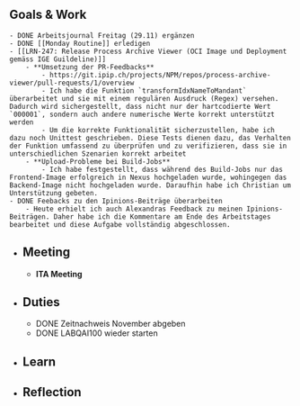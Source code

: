 ## Goals & Work
	- DONE Arbeitsjournal Freitag (29.11) ergänzen
	- DONE [[Monday Routine]] erledigen
	- [[LRN-247: Release Process Archive Viewer (OCI Image und Deployment gemäss IGE Guildeline)]]
		- **Umsetzung der PR-Feedbacks**
			- https://git.ipip.ch/projects/NPM/repos/process-archive-viewer/pull-requests/1/overview
			- Ich habe die Funktion `transformIdxNameToMandant` überarbeitet und sie mit einem regulären Ausdruck (Regex) versehen. Dadurch wird sichergestellt, dass nicht nur der hartcodierte Wert `000001`, sondern auch andere numerische Werte korrekt unterstützt werden
			- Um die korrekte Funktionalität sicherzustellen, habe ich dazu noch Unittest geschrieben. Diese Tests dienen dazu, das Verhalten der Funktion umfassend zu überprüfen und zu verifizieren, dass sie in unterschiedlichen Szenarien korrekt arbeitet
		- **Upload-Probleme bei Build-Jobs**
			- Ich habe festgestellt, dass während des Build-Jobs nur das Frontend-Image erfolgreich in Nexus hochgeladen wurde, wohingegen das Backend-Image nicht hochgeladen wurde. Daraufhin habe ich Christian um Unterstützung gebeten.
	- DONE Feebacks zu den Ipinions-Beiträge überarbeiten
		- Heute erhielt ich auch Alexandras Feedback zu meinen Ipinions-Beiträgen. Daher habe ich die Kommentare am Ende des Arbeitstages bearbeitet und diese Aufgabe vollständig abgeschlossen.
- ## Meeting
	- **ITA Meeting**
- ## Duties
	- DONE Zeitnachweis November abgeben
	- DONE LABQAI100  wieder starten
- ## Learn
- ## Reflection
